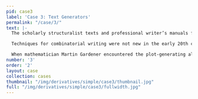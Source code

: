 ```yaml
---
pid: case3
label: 'Case 3: Text Generators'
permalink: "/case/3/"
text: |-
  The scholarly structuralist texts and professional writer’s manuals featured in the previous cases share an imperative to distill stories into their basic elements. The early 20th century saw a rise not only in analytic texts, but also in manuals, devices, and methods designed to generate text.  These writers’ aids helped writers arrange plots, produce narrative tension, and create character webs.  Some outlined strategies for generating text through straightforwardly mechanical means, shuffling plot elements to create new permutations. The Plot Genie and Plotto, for example, gave aspiring writers long lists of characters, attributes, settings, conflicts, and resolutions, as well as a device (such as a wheel) that made chance and algorithmic or mechanical selection part of the writing process.

  Techniques for combinatorial writing were not new in the early 20th century, but drew on a long tradition of categorizing plot and character types, dating from Aristotle and Theophrastus, and combinatorial devices from the Middle Ages and Renaissance. In 1305, Ramon Llull devised combinatorial devices to answer theological questions and generate proofs.  You can see these devices in the photograph here (of Plimpton 187, a 15th century manuscript in the RBML). Such diagrams allowed Llull to conceive relationships between concepts (e.g. goodness, greatness, eternity) which could generate theological claims (e.g. “Goodness is as great as eternity”).

  When mathematician Martin Gardener encountered the plot-generating algorithms in William Wallace Cook’s Plotto (1928), he compared them to those of Llull’s combinatorial wheels. Yet, while medieval and Renaissance combinatorial devices served the theologian, driven by the fundamental mysteries of the universe, the combinatorial writing devices of the 20th century served the professional writer, driven by ambition and financial need to produce narrative content on a deadline.
number: '3'
order: '2'
layout: case
collection: cases
thumbnail: "/img/derivatives/simple/case3/thumbnail.jpg"
full: "/img/derivatives/simple/case3/fullwidth.jpg"
---
```

